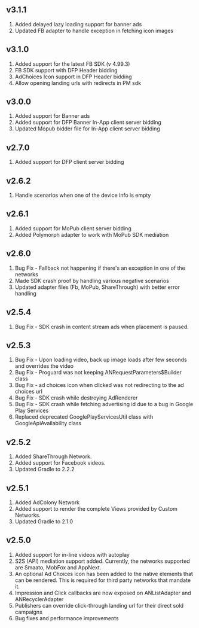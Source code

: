 ## v3.1.1
1. Added delayed lazy loading support for banner ads
2. Updated FB adapter to handle exception in fetching icon images

## v3.1.0
1. Added support for the latest FB SDK (v 4.99.3)
2. FB SDK support with DFP Header bidding
3. AdChoices Icon support in DFP Header bidding
4. Allow opening landing urls with redirects in PM sdk

## v3.0.0
1. Added support for Banner ads
2. Added support for DFP Banner In-App client server bidding
3. Updated Mopub bidder file for In-App client server bidding

## v2.7.0
1. Added support for DFP client server bidding

## v2.6.2
1. Handle scenarios when one of the device info is empty

## v2.6.1
1. Added support for MoPub client server bidding
2. Added Polymorph adapter to work with MoPub SDK mediation

## v2.6.0
1. Bug Fix - Fallback not happening if there's an exception in one of the networks
2. Made SDK crash proof by handling various negative scenarios
3. Updated adapter files (Fb, MoPub, ShareThrough) with better error handling

## v2.5.4
1. Bug Fix - SDK crash in content stream ads when placement is paused.

## v2.5.3
1. Bug Fix - Upon loading video, back up image loads after few seconds and overrides the video
2. Bug Fix - Proguard was not keeping ANRequestParameters$Builder class
3. Bug Fix - ad choices icon when clicked was not redirecting to the ad choices url
4. Bug Fix - SDK crash while destroying AdRenderer
5. Bug Fix - SDK crash while fetching advertising id due to a bug in Google Play Services
6. Replaced deprecated GooglePlayServicesUtil class with GoogleApiAvailability class

## v2.5.2
1. Added ShareThrough Network.
2. Added support for Facebook videos.
3. Updated Gradle to 2.2.2

## v2.5.1
1. Added AdColony Network
2. Added support to render the complete Views provided by Custom Networks.
3. Updated Gradle to 2.1.0

## v2.5.0
1. Added support for in-line videos with autoplay
2. S2S (API) mediation support added. Currently, the networks supported are Smaato, MobFox and AppNext.
3. An optional Ad Choices icon has been added to the native elements that can be rendered. This is required for third party networks that mandate it.
4. Impression and Click callbacks are now exposed on ANListAdapter and ANRecyclerAdapter
5. Publishers can override click-through landing url for their direct sold campaigns
6. Bug fixes and performance improvements
